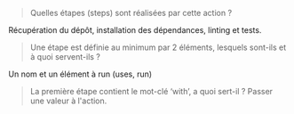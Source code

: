 > Quelles étapes (steps) sont réalisées par cette action ?

Récupération du dépôt, installation des dépendances, linting et tests.

> Une étape est définie au minimum par 2 éléments, lesquels sont-ils et à quoi servent-ils ?

Un nom et un élément à run (uses, run)

> La première étape contient le mot-clé ‘with’, a quoi sert-il ?
Passer une valeur à l'action.

